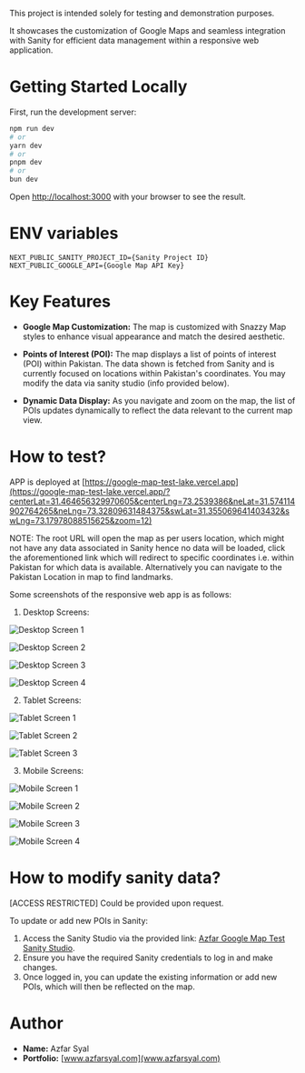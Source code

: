 This project is intended solely for testing and demonstration purposes.

It showcases the customization of Google Maps and seamless integration with Sanity for efficient data management within a responsive web application.

# Getting Started Locally

First, run the development server:

```bash
npm run dev
# or
yarn dev
# or
pnpm dev
# or
bun dev
```

Open [http://localhost:3000](http://localhost:3000) with your browser to see the result.

# ENV variables

```
NEXT_PUBLIC_SANITY_PROJECT_ID={Sanity Project ID}
NEXT_PUBLIC_GOOGLE_API={Google Map API Key}
```

# Key Features

- **Google Map Customization:** The map is customized with Snazzy Map styles to enhance visual appearance and match the desired aesthetic.

- **Points of Interest (POI):** The map displays a list of points of interest (POI) within Pakistan. The data shown is fetched from Sanity and is currently focused on locations within Pakistan's coordinates. You may modify the data via sanity studio (info provided below).

- **Dynamic Data Display:** As you navigate and zoom on the map, the list of POIs updates dynamically to reflect the data relevant to the current map view.

# How to test?

APP is deployed at [https://google-map-test-lake.vercel.app](https://google-map-test-lake.vercel.app/?centerLat=31.464656329970605&centerLng=73.2539386&neLat=31.574114902764265&neLng=73.32809631484375&swLat=31.355069641403432&swLng=73.17978088515625&zoom=12)

NOTE: The root URL will open the map as per users location, which might not have any data associated in Sanity hence no data will be loaded, click the aforementioned link which will redirect to specific coordinates i.e. within Pakistan for which data is available. Alternatively you can navigate to the Pakistan Location in map to find landmarks.

Some screenshots of the responsive web app is as follows:

1. Desktop Screens:

![Desktop Screen 1](https://vfbl5ixuvaltcym1.public.blob.vercel-storage.com/ReadmeImages/Desktop/Screenshot%202025-01-17%20at%206.16.46%E2%80%AFPM-NurnVxkdxnUKKrhVzRIWwSbBPIIbjw.png)

![Desktop Screen 2](https://vfbl5ixuvaltcym1.public.blob.vercel-storage.com/ReadmeImages/Desktop/Screenshot%202025-01-17%20at%206.17.22%E2%80%AFPM-cDSnjZ3QKkeLXdCvOm30TQZPtqN8Xq.png)

![Desktop Screen 3](https://vfbl5ixuvaltcym1.public.blob.vercel-storage.com/ReadmeImages/Desktop/Screenshot%202025-01-17%20at%206.17.31%E2%80%AFPM-OMWhbWvfANqZZ4EDX6rYkduFD19LGG.png)

![Desktop Screen 4](https://vfbl5ixuvaltcym1.public.blob.vercel-storage.com/ReadmeImages/Desktop/Screenshot%202025-01-17%20at%206.17.52%E2%80%AFPM-3mXtkpM6FiMEkr0qiCGx8JzBu01ojv.png)

2. Tablet Screens:

![Tablet Screen 1](https://vfbl5ixuvaltcym1.public.blob.vercel-storage.com/ReadmeImages/Tablet/Simulator%20Screenshot%20-%20iPad%20(10th%20generation)%20-%202025-01-17%20at%2018.10.05-3uvKXQHQpCpQAcrGJ045TGoPevdv6O.png)

![Tablet Screen 2](https://vfbl5ixuvaltcym1.public.blob.vercel-storage.com/ReadmeImages/Tablet/Simulator%20Screenshot%20-%20iPad%20(10th%20generation)%20-%202025-01-17%20at%2018.11.14-IAClKtnFtrzfjKw0HPPM61sc4vxRrT.png)

![Tablet Screen 3](https://vfbl5ixuvaltcym1.public.blob.vercel-storage.com/ReadmeImages/Tablet/Simulator%20Screenshot%20-%20iPad%20(10th%20generation)%20-%202025-01-17%20at%2018.11.45-xSZ4omog9TXZsxHP818G0nR1f9IAZo.png)

3. Mobile Screens:

![Mobile Screen 1](https://vfbl5ixuvaltcym1.public.blob.vercel-storage.com/ReadmeImages/Mobile/Simulator%20Screenshot%20-%20iPhone%2015%20Pro%20Max%20-%202025-01-17%20at%2018.14.35-4ielKZ6ZISEheCWffSsasKYv8FUdJp.png)

![Mobile Screen 2](https://vfbl5ixuvaltcym1.public.blob.vercel-storage.com/ReadmeImages/Mobile/Simulator%20Screenshot%20-%20iPhone%2015%20Pro%20Max%20-%202025-01-17%20at%2018.15.24-QLIx5NYilluXaNt8MlZHp15vqYd24M.png)

![Mobile Screen 3](https://vfbl5ixuvaltcym1.public.blob.vercel-storage.com/ReadmeImages/Mobile/Simulator%20Screenshot%20-%20iPhone%2015%20Pro%20Max%20-%202025-01-17%20at%2018.15.31-Myp9UbnUXAoRp61Q4cdTwb34o5DfhQ.png)

![Mobile Screen 4](https://vfbl5ixuvaltcym1.public.blob.vercel-storage.com/ReadmeImages/Mobile/Simulator%20Screenshot%20-%20iPhone%2015%20Pro%20Max%20-%202025-01-17%20at%2018.15.46-fRqnORfglA1Y7z9Ab06XPyS2QUCLm4.png)

# How to modify sanity data?

[ACCESS RESTRICTED] Could be provided upon request.

To update or add new POIs in Sanity:

1. Access the Sanity Studio via the provided link: [Azfar Google Map Test Sanity Studio](https://google-map-sanity-studio.vercel.app).
2. Ensure you have the required Sanity credentials to log in and make changes.
3. Once logged in, you can update the existing information or add new POIs, which will then be reflected on the map.

# Author

- **Name:** Azfar Syal
- **Portfolio:** [www.azfarsyal.com](www.azfarsyal.com)
